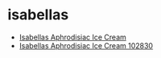 # isabellas

 * [Isabellas Aphrodisiac Ice Cream](../../index/i/isabellas-aphrodisiac-ice-cream-102830.json)
 * [Isabellas Aphrodisiac Ice Cream 102830](../../index/i/isabellas-aphrodisiac-ice-cream-102830.json)
